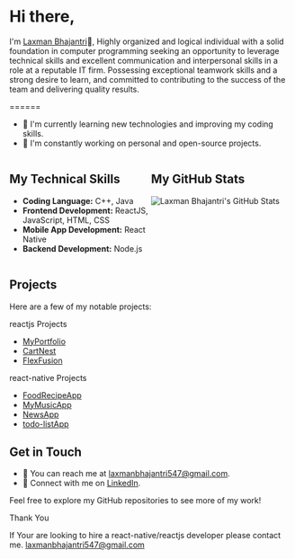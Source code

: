 # Hi there, 
I'm [Laxman Bhajantri](https://github.com/LaxmanZ)👋, Highly organized and logical individual with a solid foundation in computer programming seeking an opportunity to leverage technical skills and excellent communication and interpersonal skills in a role at a reputable IT firm. Possessing exceptional teamwork skills and a strong desire to learn, and committed to contributing to the success of the team and delivering quality results.

======
- 🌱 I'm currently learning new technologies and improving my coding skills.
- 🔭 I'm constantly working on personal and open-source projects.

<div style="display: flex; flex-direction: row; align-items: flex-start; justify-content: space-between;">
  <div style="flex: 1;">
    <h2>My Technical Skills</h2>
    <ul>
      <li><strong>Coding Language:</strong> C++, Java</li>
      <li><strong>Frontend Development:</strong> ReactJS, JavaScript, HTML, CSS</li>
      <li><strong>Mobile App Development:</strong> React Native</li>
      <li><strong>Backend Development:</strong> Node.js</li>
    </ul>
  </div>
  <div style="flex: 1;">
    <h2>My GitHub Stats</h2>
    <img src="https://github-readme-stats.vercel.app/api?username=LaxmanZ&show_icons=true&theme=dark" alt="Laxman Bhajantri's GitHub Stats">
  </div>
</div>

## Projects

Here are a few of my notable projects:

 reactjs Projects
  - [MyPortfolio](https://myportfolio-2bddc.web.app/)
  - [CartNest](https://amazona.onrender.com/)
  - [FlexFusion](https://gymprojectmugiwara.vercel.app/)

 react-native Projects
 
  - [FoodRecipeApp](https://github.com/LaxmanZ/FoodRecipeApp-react-native)
  - [MyMusicApp](https://github.com/LaxmanZ/MyMusic)
  - [NewsApp](https://github.com/LaxmanZ/NewsApp-react-native)
  - [todo-listApp](https://github.com/LaxmanZ/todo-list-react-native)

## Get in Touch

- 📧 You can reach me at [laxmanbhajantri547@gmail.com](mailto:laxmanbhajantri547@gmail.com).
- 💬 Connect with me on [LinkedIn](https://www.linkedin.com/in/laxman-bhajantri-b781471a4).

Feel free to explore my GitHub repositories to see more of my work!

Thank You

If Your are looking to hire a react-native/reactjs developer please contact me. laxmanbhajantri547@gmail.com
